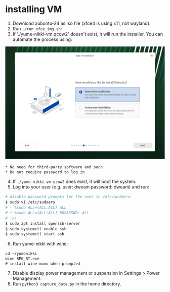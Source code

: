 # installing VM

1. Download xubuntu-24 as iso file (xfce4 is using x11, not wayland).
2. Run `./run_xfce_img.sh`:
3. If './yume-nikki-vm.qcow2' doesn't exist, it will run the installer. You can automate the process using:

![xubuntu-installer](./images/xubuntu-installer.png)

    * No need for third-party software and such
    * Do not require password to log in

4. If `./yume-nikki-vm.qcow2` does exist, it will boot the system.
5. Log into your user (e.g. user: dweam password: dweam) and run:
```bash
# disable password prompts for the user in /etc/sudoers:
$ sudo vi /etc/sudoers
# - %sudo ALL=(ALL:ALL) ALL
# + %sudo ALL=(ALL:ALL) NOPASSWD: ALL
# :x!
$ sudo apt install openssh-server
$ sudo systemctl enable ssh
$ sudo systemctl start ssh
```
6. Run yume-nikki with wine:
```
cd ~/yumenikki
wine RPG_RT.exe
# install wine-mono when prompted
```
7. Disable display power management or suspension in Settings > Power Management.
8. Run `python3 capture_data.py` in the home directory.

